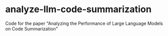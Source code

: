 # analyze-llm-code-summarization
Code for the paper "Analyzing the Performance of Large Language Models on Code Summarization"
